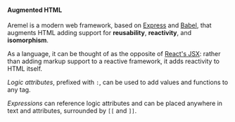 #### Augmented HTML

Aremel is a modern web framework, based on [Express](https://expressjs.com/) and [Babel](https://babeljs.io/), that augments HTML adding support for **reusability**, **reactivity**, and **isomorphism**.

As a language, it can be thought of as the opposite of [React's JSX](https://reactjs.org/docs/introducing-jsx.html): rather than adding markup support to a reactive framework, it adds reactivity to HTML itself.

*Logic attributes*, prefixed with `:`, can be used to add values and functions to any tag.

*Expressions* can reference logic attributes and can be placed anywhere in text and attributes, surrounded by `[[` and `]]`.
